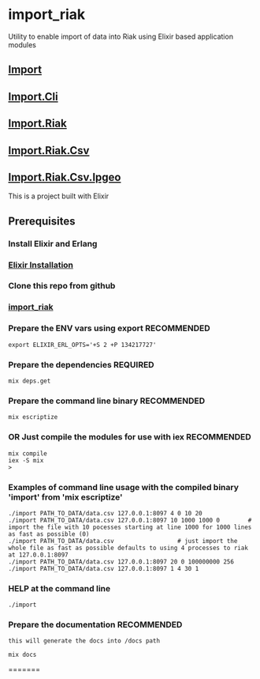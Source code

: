 import_riak
===========

Utility to enable import of data into Riak using Elixir based application modules

## [Import](https://github.com/jbsmith/import_riak/blob/master/lib/import.ex)
## [Import.Cli](https://github.com/jbsmith/import_riak/blob/master/lib/import/import_cli.ex)
## [Import.Riak](https://github.com/jbsmith/import_riak/blob/master/lib/import/import_riak.ex)
## [Import.Riak.Csv](https://github.com/jbsmith/import_riak/blob/master/lib/import/riak/import_riak_csv.ex)
## [Import.Riak.Csv.Ipgeo](https://github.com/jbsmith/import_riak/blob/master/lib/import/riak/csv/import_riak_csv_ipgeoParser.ex)


This is a project built with Elixir

## Prerequisites ##
### Install Elixir and Erlang ###

### [Elixir Installation](http://elixir-lang.org/getting_started/1.html)

### Clone this repo from github ###

### [import_riak](https://github.com/jbsmith/import_riak.git)

### Prepare the ENV vars using export RECOMMENDED ###

	export ELIXIR_ERL_OPTS='+S 2 +P 134217727'

### Prepare the dependencies REQUIRED ###
	
	mix deps.get

### Prepare the command line binary RECOMMENDED ###

	mix escriptize

### OR Just compile the modules for use with iex RECOMMENDED ###

	mix compile
	iex -S mix
	>


### Examples of command line usage with the compiled binary 'import' from 'mix escriptize' ###

	./import PATH_TO_DATA/data.csv 127.0.0.1:8097 4 0 10 20
	./import PATH_TO_DATA/data.csv 127.0.0.1:8097 10 1000 1000 0		# import the file with 10 pocesses starting at line 1000 for 1000 lines as fast as possible (0)
	./import PATH_TO_DATA/data.csv                  # just import the whole file as fast as possible defaults to using 4 processes to riak at 127.0.0.1:8097
	./import PATH_TO_DATA/data.csv 127.0.0.1:8097 20 0 100000000 256
	./import PATH_TO_DATA/data.csv 127.0.0.1:8097 1 4 30 1

### HELP at the command line ###

	./import 
	


### Prepare the documentation RECOMMENDED ###
	this will generate the docs into /docs path
	
	mix docs
	

=======


